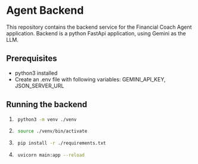 # Agent Backend

This repository contains the backend service for the Financial Coach Agent application.
Backend is a python FastApi application, using Gemini as the LLM.


## Prerequisites

- python3 installed
- Create an .env file with following variables: GEMINI_API_KEY, JSON_SERVER_URL


## Running the backend

1. ```bash
    python3 -m venv ./venv
    ```
2. ```bash
    source ./venv/bin/activate
    ```
3. ```bash
    pip install -r ./requirements.txt
    ```
4. ```bash
    uvicorn main:app --reload
    ```
